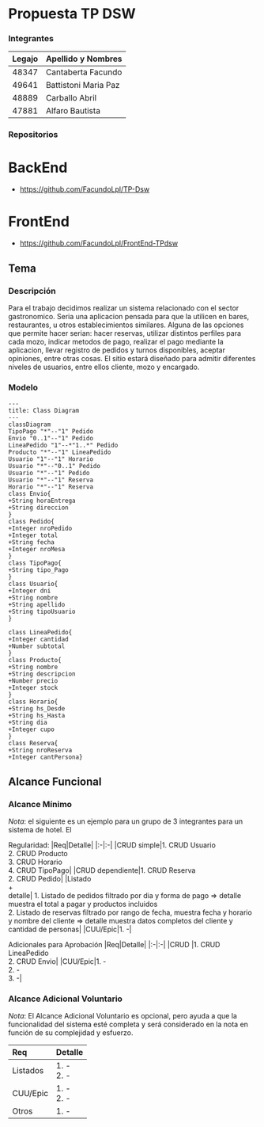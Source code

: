 # Propuesta TP DSW

### Integrantes

| Legajo | Apellido y Nombres   |
| :----- | :------------------- |
| 48347  | Cantaberta Facundo   |
| 49641  | Battistoni Maria Paz |
| 48889  | Carballo Abril       |
| 47881  | Alfaro Bautista      |

### Repositorios

# BackEnd

- https://github.com/FacundoLpl/TP-Dsw

# FrontEnd

- https://github.com/FacundoLpl/FrontEnd-TPdsw

## Tema

### Descripción

Para el trabajo decidimos realizar un sistema relacionado con el sector gastronomico. Seria una aplicacion pensada para que la utilicen en bares, restaurantes, u otros establecimientos similares. Alguna de las opciones que permite hacer serian: hacer reservas, utilizar distintos perfiles para cada mozo, indicar metodos de pago, realizar el pago mediante la aplicacion, llevar registro de pedidos y turnos disponibles, aceptar opiniones, entre otras cosas.
El sitio estará diseñado para admitir diferentes niveles de usuarios, entre ellos cliente, mozo y encargado.

### Modelo

```mermaid
---
title: Class Diagram
---
classDiagram
TipoPago "*"--"1" Pedido
Envio "0..1"--"1" Pedido
LineaPedido "1"--*"1..*" Pedido
Producto "*"--"1" LineaPedido
Usuario "1"--"1" Horario
Usuario "*"--"0..1" Pedido
Usuario "*"--"1" Pedido
Usuario "*"--"1" Reserva
Horario "*"--"1" Reserva
class Envio{
+String horaEntrega
+String direccion
}
class Pedido{
+Integer nroPedido
+Integer total
+String fecha
+Integer nroMesa
}
class TipoPago{
+String tipo_Pago
}
class Usuario{
+Integer dni
+String nombre
+String apellido
+String tipoUsuario
}

class LineaPedido{
+Integer cantidad
+Number subtotal
}
class Producto{
+String nombre
+String descripcion
+Number precio
+Integer stock
}
class Horario{
+String hs_Desde
+String hs_Hasta
+String dia
+Integer cupo
}
class Reserva{
+String nroReserva
+Integer cantPersona}
```

## Alcance Funcional

### Alcance Mínimo

_Nota_: el siguiente es un ejemplo para un grupo de 3 integrantes para un sistema de hotel. El

Regularidad:
|Req|Detalle|
|:-|:-|
|CRUD simple|1. CRUD Usuario<br>2. CRUD Producto<br>3. CRUD Horario<br>4. CRUD TipoPago|
|CRUD dependiente|1. CRUD Reserva<br>2. CRUD Pedido|
|Listado<br>+<br>detalle| 1. Listado de pedidos filtrado por dia y forma de pago => detalle muestra el total a pagar y productos incluidos <br> 2. Listado de reservas filtrado por rango de fecha, muestra fecha y horario y nombre del cliente => detalle muestra datos completos del cliente y cantidad de personas|
|CUU/Epic|1. -|

Adicionales para Aprobación
|Req|Detalle|
|:-|:-|
|CRUD |1. CRUD LineaPedido<br>2. CRUD Envio|
|CUU/Epic|1. -<br>2. -<br>3. -|

### Alcance Adicional Voluntario

_Nota_: El Alcance Adicional Voluntario es opcional, pero ayuda a que la funcionalidad del sistema esté completa y será considerado en la nota en función de su complejidad y esfuerzo.

| Req      | Detalle       |
| :------- | :------------ |
| Listados | 1. - <br>2. - |
| CUU/Epic | 1. -<br>2. -  |
| Otros    | 1. -          |
